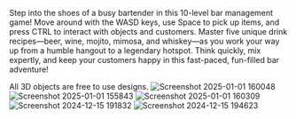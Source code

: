 Step into the shoes of a busy bartender in this 10-level bar management game! Move around with the WASD keys, use Space to pick up items, and press CTRL to interact with objects and customers. Master five unique drink recipes—beer, wine, mojito, mimosa, and whiskey—as you work your way up from a humble hangout to a legendary hotspot. Think quickly, mix expertly, and keep your customers happy in this fast-paced, fun-filled bar adventure!

All 3D objects are free to use designs.
![Screenshot 2025-01-01 160048](https://github.com/user-attachments/assets/bad2fc91-bb4e-4024-bab5-6451e14c32a0)
![Screenshot 2025-01-01 155843](https://github.com/user-attachments/assets/cca40e45-2892-4a77-8e8a-7a2d65130fd5)
![Screenshot 2025-01-01 160309](https://github.com/user-attachments/assets/8b1f3115-efca-4e4a-8488-41ade80ae1c5)
![Screenshot 2024-12-15 191832](https://github.com/user-attachments/assets/c2815dbf-bd0c-4b1e-a918-6dfd21841c03)
![Screenshot 2024-12-15 194623](https://github.com/user-attachments/assets/c039059b-c9e2-442c-93d5-38985e381d1d)
